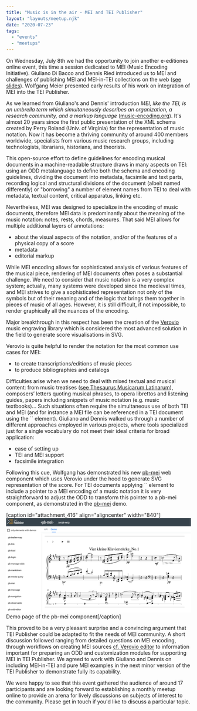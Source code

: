 ```yaml
---
title: "Music is in the air - MEI and TEI Publisher"
layout: "layouts/meetup.njk"
date: "2020-07-23"
tags: 
  - "events"
  - "meetups"
---
```


On Wednesday, July 8th we had the opportunity to join another e-editiones online event, this time a session dedicated to MEI (Music Encoding Initiative). Giuliano Di Bacco and Dennis Ried introduced us to MEI and challenges of publishing MEI and MEI-in-TEI collections on the web ([see slides](https://e-editiones.org/wp-content/uploads/2020/07/MEI_4_GDB_DR.pdf "MEI 4 EE presentation GDB&amp;DR")). Wolfgang Meier presented early results of his work on integration of MEI into the TEI Publisher.

As we learned from Giuliano's and Dennis' introduction _MEI, like the TEI, is an umbrella term which simultaneously describes an organization, a research community, and a markup language_ ([music-encoding.org](https://music-encoding.org/about/)). It's almost 20 years since the first public presentation of the XML schema created by Perry Roland (Univ. of Virginia) for the representation of music notation. Now it has become a thriving community of around 400 members worldwide, specialists from various music research groups, including technologists, librarians, historians, and theorists.

This open-source effort to define guidelines for encoding musical documents in a machine-readable structure draws in many aspects on TEI: using an ODD metalanguage to define both the schema and encoding guidelines, dividing the document into metadata, facsimile and text parts, recording logical and structural divisions of the document (albeit named differently) or "borrowing" a number of element names from TEI to deal with metadata, textual content, critical apparatus, linking etc.

Nevertheless, MEI was designed to specialize in the encoding of music documents, therefore MEI data is predominantly about the meaning of the music notation: notes, rests, chords, measures. That said MEI allows for multiple additional layers of annotations:

- about the visual aspects of the notation, and/or of the features of a physical copy of a score
- metadata
- editorial markup

While MEI encoding allows for sophisticated analysis of various features of the musical piece, rendering of MEI documents often poses a substantial challenge. We need to consider that music notation is a very complex system; actually, many systems were developed since the medieval times, and MEI strives to give a sophisticated representation not only of the symbols but of their meaning and of the logic that brings them together in pieces of music of all ages. However, it is still difficult, if not impossible, to render graphically all the nuances of the encoding.

Major breakthrough in this respect has been the creation of the [Verovio](https://www.verovio.org) music engraving library which is considered the most advanced solution in the field to generate score visualisations in SVG.

Verovio is quite helpful to render the notation for the most common use cases for MEI:

- to create transcriptions/editions of music pieces
- to produce bibliographies and catalogs

Difficulties arise when we need to deal with mixed textual and musical content: from music treatises ([see Thesaurus Musicarum Latinarum](http://www.chmtl.indiana.edu/tml)), composers’ letters quoting musical phrases, to opera librettos and listening guides, papers including snippets of music notation (e.g. music textbooks)... Such situations often require the simultaneous use of both TEI and MEI (and for instance a MEI file can be referenced in a TEI document using the \`\` element). Giuliano and Dennis walked us through a number of different approaches employed in various projects, where tools specialized just for a single vocabulary do not meet their ideal criteria for broad application:

- ease of setting up
- TEI and MEI support
- facsimile integration

Following this cue, Wolfgang has demonstrated his new [pb-mei](https://unpkg.com/@teipublisher/pb-components@1.0.0/dist/api.html#pb-mei.0) web component which uses Verovio under the hood to generate SVG representation of the score. For TEI documents applying \`\` element to include a pointer to a MEI encoding of a music notation it is very straightforward to adjust the ODD to transform this pointer to a pb-mei component, as demonstrated in the [pb-mei](https://unpkg.com/@teipublisher/pb-components@1.0.0/dist/api.html#pb-mei.1) demo.

\[caption id="attachment\_416" align="aligncenter" width="840"\]![mei](/img/mei-demo-1024x523.png) Demo page of the pb-mei component\[/caption\]

This proved to be a very pleasant surprise and a convincing argument that TEI Publisher could be adapted to fit the needs of MEI community. A short discussion followed ranging from detailed questions on MEI encoding, through workflows on creating MEI sources [cf. Verovio editor](https://editor.verovio.org) to information important for preparing an ODD and customization modules for supporting MEI in TEI Publisher. We agreed to work with Giuliano and Dennis on including MEI-in-TEI and pure MEI examples in the next minor version of the TEI Publisher to demonstrate fully its capability.

We were happy to see that this event gathered the audience of around 17 participants and are looking forward to establishing a monthly meetup online to provide an arena for lively discussions on subjects of interest to the community. Please get in touch if you'd like to discuss a particular topic.
